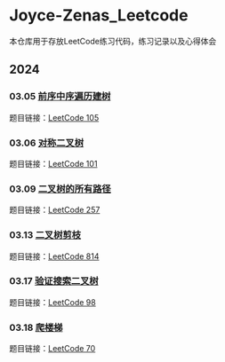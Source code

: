 # Joyce-Zenas_Leetcode

本仓库用于存放LeetCode练习代码，练习记录以及心得体会

## 2024

### 03.05 [前序中序遍历建树](https://github.com/tinywisdom/Joyce-Zenas_Leetcode/tree/main/105%E5%89%8D%E5%BA%8F%E4%B8%AD%E5%BA%8F%E9%81%8D%E5%8E%86%E5%BB%BA%E6%A0%91)

题目链接：[LeetCode 105](https://leetcode.cn/problems/construct-binary-tree-from-preorder-and-inorder-traversal/description/)


### 03.06 [对称二叉树](https://github.com/tinywisdom/Joyce-Zenas_Leetcode/tree/main/%E5%AF%B9%E7%A7%B0%E4%BA%8C%E5%8F%89%E6%A0%91)

题目链接：[LeetCode 101](https://leetcode.cn/problems/symmetric-tree/description/)


### 03.09 [二叉树的所有路径](https://github.com/tinywisdom/Joyce-Zenas_Leetcode/tree/main/%E4%BA%8C%E5%8F%89%E6%A0%91%E7%9A%84%E6%89%80%E6%9C%89%E8%B7%AF%E5%BE%84)

题目链接：[LeetCode 257](https://leetcode.cn/problems/binary-tree-paths/description/)


### 03.13 [二叉树剪枝](https://github.com/tinywisdom/Joyce-Zenas_Leetcode/tree/main/%E4%BA%8C%E5%8F%89%E6%A0%91%E5%89%AA%E6%9E%9D)

题目链接：[LeetCode 814](https://leetcode.cn/problems/binary-tree-pruning/description/)


### 03.17 [验证搜索二叉树](https://github.com/tinywisdom/Joyce-Zenas_Leetcode/tree/main/%E9%AA%8C%E8%AF%81%E6%90%9C%E7%B4%A2%E4%BA%8C%E5%8F%89%E6%A0%91)

题目链接：[LeetCode 98](https://leetcode.cn/problems/validate-binary-search-tree/description/)


### 03.18 [爬楼梯](https://github.com/tinywisdom/Joyce-Zenas_Leetcode/tree/main/%E7%88%AC%E6%A5%BC%E6%A2%AF)

题目链接：[LeetCode 70](https://leetcode.cn/problems/climbing-stairs/description/)

